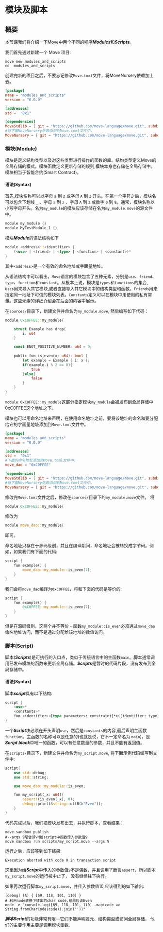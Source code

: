 # 模块及脚本

## 概要

本节课我们将介绍一下Move中两个不同的程序***Modules***和***Scripts***。

我们首先通过新建一个 Move 项目:
```shell
move new modules_and_scripts
cd  modules_and_scripts
```
创建完新的项目之后，不要忘记修改`Move.toml`文件，将MoveNursery依赖加上去。
```toml
[package]
name = "modules_and_scripts"
version = "0.0.0"

[addresses]
std =  "0x1"

[dependencies]
MoveStdlib = { git = "https://github.com/move-language/move.git", subdir = "language/move-stdlib", rev = "main" }
#将下面MoveNursery依赖添加到Move.toml文件中。
MoveNursery = { git = "https://github.com/move-language/move.git", subdir = "language/move-stdlib/nursery", rev = "main" }
```

### 模块(Module)

模块是定义结构类型以及对这些类型进行操作的函数的库。结构类型定义Move的全局存储的模式，模块函数定义更新存储的规则,模块本身也存储在全局存储中。模块相当于智能合约(Smart Contract)。

#### 语法(Syntax)

首先,模块名称可以以字母 `a` 到 `z` 或字母 `A` 到 `Z` 开头。在第一个字符之后，模块名可以包含下划线 `_` 、字母 `a` 到 `z` 、字母 `A` 到 `Z` 或数字 `0` 到 `9`。通常，模块名称以小写字母开头。名为`my_module`的模块应该存储在名为`my_module.move`的源文件中。

```rust
module my_module {}
module MyTestModule_1 {}
```

模块***Module***的语法结构如下

```rust
module <address>::<identifier> {
    (<use> | <friend> | <type> | <function> | <constant>)*
}
```
其中`<address>`是一个有效的命名地址或字面量地址。

从语法结构中可以看出，`Move`语言的模块包含了五种元素，分别是`use`、`friend`、`type`、`function`和`constant`。从根本上说，模块是`types`和`functions`的集合, `Uses`用来导入其它模块,或者直接导入其它模块中的结构类型和函数。`Friends`用来指定同一地址下可信的模块列表。`Constants`定义可以在模块中用使用的私有常量。这些元素的详细介绍会在后面的内容中展示。

在`sources/`目录下，新建文件并命名为`my_module.move`, 然后编写如下代码：

```rust
module 0xC0FFEE::my_module{

    struct Example has drop{
        i: u64
    }

    const ENOT_POSITIVE_NUMBER: u64 = 0;
    
    public fun is_even(x: u64): bool {  
        let example = Example { i: x };
        if(example.i % 2 == 0){
            true
        }else{
            false
        }
    }
}
```

`module 0xC0FFEE::my_module`这部分指定模块`my_module`会被发布到全局存储中0xC0FFEE这个地址之下。

模块也可以用命名地址来声明，在使用命名地址之前，要将该地址的命名和要分配给它的字面量地址添加到`Move.toml`文件中。

```toml
[package]
name = "modules_and_scripts"
version = "0.0.0"

[addresses]
std =  "0x1"
#下面的命名地址添加到Move.toml文件中。
move_dao = "0xC0FFEE"

[dependencies]
MoveStdlib = { git = "https://github.com/move-language/move.git", subdir = "language/move-stdlib", rev = "main" }
#将下面MoveNursery依赖添加到Move.toml文件中。
MoveNursery = { git = "https://github.com/move-language/move.git", subdir = "language/move-stdlib/nursery", rev = "main" }
```

修改完`Move.toml`文件之后，修改在`sources/`目录下的`my_module.move`文件。
将

```rust
module 0xC0FFEE::my_module{
```

修改为

```rust
module move_dao::my_module{
```

即可。

命名地址只存在于源码级别，并且在编译期间，命名地址会被转换成字节码。例如，如果我们有下面的代码:

```rust
script {
    fun example() {
        move_dao::my_module::is_even(7);
    }
}
```

我们会将`move_dao`编译为`0xC0FFEE`，将和下面的代码是等价的:

```rust
script {
    fun example() {
        0xC0FFEE::my_module::is_even(7);
    }
}
```

但是在源码级别，这两个并不等价 - 函数`my_module::is_even`必须通过`move_dao`命名地址访问，而不是通过分配给该地址的数值访问。

### 脚本(Script)

脚本(***Scripts***)是可执行的入口点，类似于传统语言中的主函数`main`。脚本通常调用已发布模块的函数来更新全局存储。***Scripts***是暂时的代码片段，没有发布到全局存储中。

#### 语法(Syntax)

脚本***script***具有以下结构:

```rust
script {
    <use>*
    <constants>*
    fun <identifier><[type parameters: constraint]*>([identifier: type]*) <function_body>
}
```

一个***Script***块必须在开头声明`use`，然后是`constants`的内容,最后声明主函数`function`。主函数的名称可以是任意的(也就是说，它不一定命名为 `main`)，是***Script block***中唯一的函数，可以有任意数量的参数，并且不能有返回值。

在`scripts/`目录下，新建文件并命名为`my_script.move`, 将下面示例代码编写到文件中:

```rust
script{
    use std::debug;
    use std::string;

    use move_dao::my_module::is_even;

    fun my_script(_x: u64){
        assert!(is_even(_x), 0);
        debug::print(&string::utf8(b"Even"));
    }
}
```

代码完成以后，我们把模块发布出去，并执行脚本，查看结果：

```shell
move sandbox publish
#--args 9是告诉VM给script中函数传入参数值9
move sandbox run scripts/my_script.move --args 9
```

运行之后，应该等到如下结果:

```shell
Execution aborted with code 0 in transaction script
```

这里因为给***Script***中传入的参数值`9`不是偶数，并且调用了断言`assert`，所以脚本`my_script.move`的运行被中止了， 没有继续往下执行。

如果再次运行脚本`my_script.move`，并传入参数值10,应该得到的如下输出:

```shell
[debug] (&) { [69, 118, 101, 110] }
# 利用node转换下转出的char code,结果应该Even
node -e "console.log([69, 118, 101, 110] .map(code => String.fromCharCode(code)).join(''))"
```

***脚本Script***的功能非常有限—它们不能声明友元、结构类型或访问全局存储， 他们的主要作用主要是调用模块函数.


